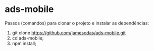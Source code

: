# ads-mobile

Passos (comandos) para clonar o projeto e instalar as dependências:
1. git clone https://github.com/jamesodas/ads-mobile.git
2. cd ads-mobile;
3. npm install;
